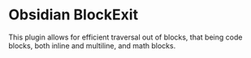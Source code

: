 # Obsidian BlockExit

This plugin allows for efficient traversal out of blocks, that being code blocks, both inline and multiline, and math blocks.

